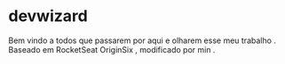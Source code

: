 # devwizard

Bem vindo a todos que passarem por aqui e olharem esse meu trabalho .
Baseado em RocketSeat OriginSix , modificado por min .
